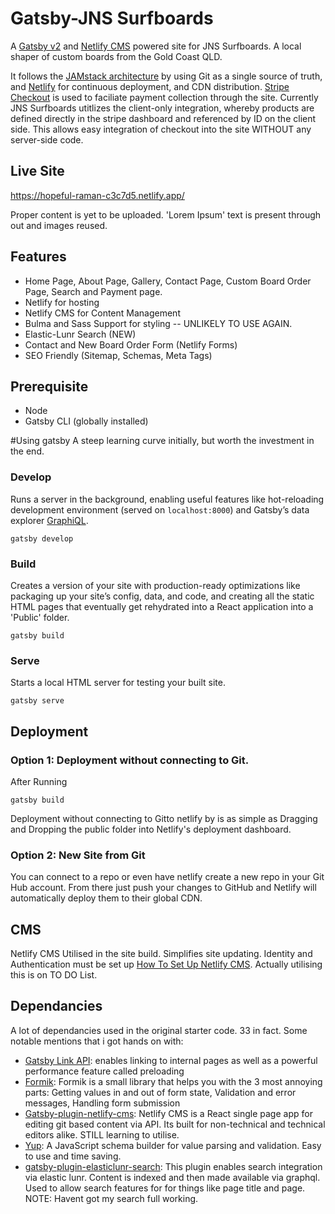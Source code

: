 # Gatsby-JNS Surfboards
A [Gatsby v2](https://www.gatsbyjs.org/) and [Netlify CMS](https://www.netlifycms.org) powered site for JNS Surfboards.  A local shaper of custom boards from the Gold Coast QLD.  

It follows the [JAMstack architecture](https://jamstack.org) by using Git as a single source of truth, and [Netlify](https://www.netlify.com) for continuous deployment, and CDN distribution.   [Stripe Checkout](https://stripe.com/en-au/payments/checkout) is used to faciliate payment collection through the site.  Currently JNS Surfboards utitlizes the client-only integration, whereby products are defined directly in the stripe dashboard and referenced by ID on the client side. This allows easy integration of checkout into the site WITHOUT any server-side code.

## Live Site
https://hopeful-raman-c3c7d5.netlify.app/

Proper content is yet to be uploaded.  'Lorem Ipsum' text is present through out and images reused.

## Features
* Home Page, About Page, Gallery, Contact Page, Custom Board Order Page, Search and Payment page.
* Netlify for hosting
* Netlify CMS for Content Management
* Bulma and Sass Support for styling -- UNLIKELY TO USE AGAIN. 
* Elastic-Lunr Search (NEW)
* Contact and New Board Order Form (Netlify Forms)
* SEO Friendly (Sitemap, Schemas, Meta Tags)

## Prerequisite
* Node
* Gatsby CLI (globally installed)


#Using gatsby
A steep learning curve initially, but worth the investment in the end.

### Develop
Runs a server in the background, enabling useful features like hot-reloading development environment (served on `localhost:8000`) and Gatsby’s data explorer [GraphiQL](https://www.gatsbyjs.org/docs/running-queries-with-graphiql/).
```shell
gatsby develop
```

### Build
Creates a version of your site with production-ready optimizations like packaging up your site’s config, data, and code, and creating all the static HTML pages that eventually get rehydrated into a React application into a 'Public' folder.  
```shell
gatsby build
```

### Serve
Starts a local HTML server for testing your built site.
```shell
gatsby serve
```


## Deployment

### Option 1: Deployment without connecting to Git.
After Running
```shell
gatsby build
```
Deployment without connecting to Gitto netlify by is as simple as Dragging and Dropping the public folder into Netlify's deployment dashboard.

### Option 2: New Site from Git

You can connect to a repo or even have netlify create a new repo in your Git Hub account. From there just push your changes to GitHub and Netlify will automatically deploy them to their global CDN.

## CMS
Netlify CMS Utilised in the site build.  Simplifies site updating. Identity and Authentication must be set up [How To Set Up Netlify CMS](https://www.netlifycms.org/docs/add-to-your-site/).  Actually utilising this is on TO DO List.  

## Dependancies

A lot of dependancies used in the original starter code.  33 in fact.  Some notable mentions that i got hands on with:

* [Gatsby Link API](https://www.gatsbyjs.org/docs/gatsby-link/): enables linking to internal pages as well as a powerful performance feature called preloading
* [Formik](https://formik.org/docs/overview): Formik is a small library that helps you with the 3 most annoying parts: Getting values in and out of form state, Validation and error messages, Handling form submission
* [Gatsby-plugin-netlify-cms](https://www.gatsbyjs.org/packages/gatsby-plugin-netlify-cms/): Netlify CMS is a React single page app for editing git based content via API. Its built for non-technical and technical editors alike.  STILL learning to utilise.
* [Yup](https://www.npmjs.com/package/yup): A JavaScript schema builder for value parsing and validation.  Easy to use and time saving.
* [gatsby-plugin-elasticlunr-search](https://www.npmjs.com/package/@gatsby-contrib/gatsby-plugin-elasticlunr-search):  This plugin enables search integration via elastic lunr. Content is indexed and then made available via graphql.  Used to allow search features for for things like page title and page. NOTE:  Havent got my search full working. 

